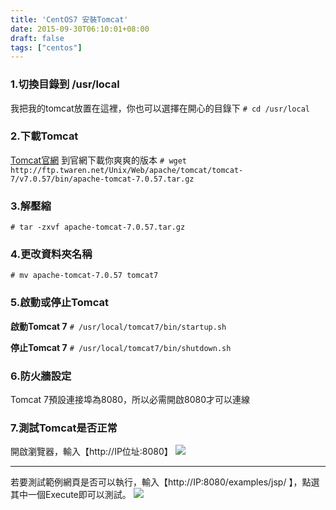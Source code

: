 ```yaml
---
title: 'CentOS7 安裝Tomcat'
date: 2015-09-30T06:10:01+08:00
draft: false
tags: ["centos"]
---
```

### 1.切換目錄到 /usr/local
我把我的tomcat放置在這裡，你也可以選擇在開心的目錄下
`# cd /usr/local`

### 2.下載Tomcat
<a href="http://tomcat.apache.org" target="_blank">Tomcat官網</a>
到官網下載你爽爽的版本
`# wget http://ftp.twaren.net/Unix/Web/apache/tomcat/tomcat-7/v7.0.57/bin/apache-tomcat-7.0.57.tar.gz`

### 3.解壓縮
`# tar -zxvf apache-tomcat-7.0.57.tar.gz`

### 4.更改資料夾名稱
`# mv apache-tomcat-7.0.57 tomcat7`

### 5.啟動或停止Tomcat
**啟動Tomcat 7**
`# /usr/local/tomcat7/bin/startup.sh`

**停止Tomcat 7**
`# /usr/local/tomcat7/bin/shutdown.sh`

### 6.防火牆設定
Tomcat 7預設連接埠為8080，所以必需開啟8080才可以連線

### 7.測試Tomcat是否正常
開啟瀏覽器，輸入【http://IP位址:8080】
<img src="//fblog.ooopiz.com/images/201509/A06-01.png">

***

若要測試範例網頁是否可以執行，輸入【http://IP:8080/examples/jsp/ 】，點選其中一個Execute即可以測試。
<img src="//fblog.ooopiz.com/images/201509/A06-02.png">
